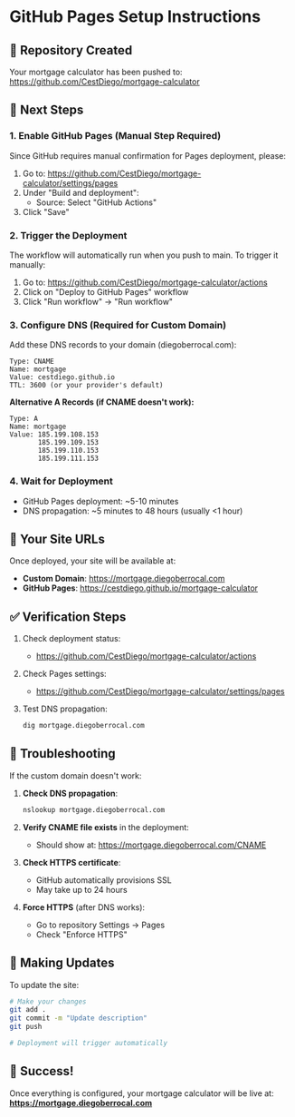 # GitHub Pages Setup Instructions

## 🚀 Repository Created

Your mortgage calculator has been pushed to:
https://github.com/CestDiego/mortgage-calculator

## 📝 Next Steps

### 1. Enable GitHub Pages (Manual Step Required)

Since GitHub requires manual confirmation for Pages deployment, please:

1. Go to: https://github.com/CestDiego/mortgage-calculator/settings/pages
2. Under "Build and deployment":
   - Source: Select "GitHub Actions"
3. Click "Save"

### 2. Trigger the Deployment

The workflow will automatically run when you push to main. To trigger it manually:

1. Go to: https://github.com/CestDiego/mortgage-calculator/actions
2. Click on "Deploy to GitHub Pages" workflow
3. Click "Run workflow" → "Run workflow"

### 3. Configure DNS (Required for Custom Domain)

Add these DNS records to your domain (diegoberrocal.com):

```
Type: CNAME
Name: mortgage
Value: cestdiego.github.io
TTL: 3600 (or your provider's default)
```

**Alternative A Records (if CNAME doesn't work):**
```
Type: A
Name: mortgage
Value: 185.199.108.153
       185.199.109.153
       185.199.110.153
       185.199.111.153
```

### 4. Wait for Deployment

- GitHub Pages deployment: ~5-10 minutes
- DNS propagation: ~5 minutes to 48 hours (usually <1 hour)

## 🔗 Your Site URLs

Once deployed, your site will be available at:
- **Custom Domain**: https://mortgage.diegoberrocal.com
- **GitHub Pages**: https://cestdiego.github.io/mortgage-calculator

## ✅ Verification Steps

1. Check deployment status:
   - https://github.com/CestDiego/mortgage-calculator/actions

2. Check Pages settings:
   - https://github.com/CestDiego/mortgage-calculator/settings/pages

3. Test DNS propagation:
   ```bash
   dig mortgage.diegoberrocal.com
   ```

## 🔧 Troubleshooting

If the custom domain doesn't work:

1. **Check DNS propagation**:
   ```bash
   nslookup mortgage.diegoberrocal.com
   ```

2. **Verify CNAME file exists** in the deployment:
   - Should show at: https://mortgage.diegoberrocal.com/CNAME

3. **Check HTTPS certificate**:
   - GitHub automatically provisions SSL
   - May take up to 24 hours

4. **Force HTTPS** (after DNS works):
   - Go to repository Settings → Pages
   - Check "Enforce HTTPS"

## 📝 Making Updates

To update the site:

```bash
# Make your changes
git add .
git commit -m "Update description"
git push

# Deployment will trigger automatically
```

## 🎉 Success!

Once everything is configured, your mortgage calculator will be live at:
**https://mortgage.diegoberrocal.com**